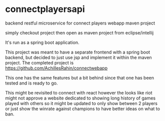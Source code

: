 # connectplayersapi
backend restful microservice for connect players webapp
maven project

simply checkout project then open as maven project from eclipse/intellij

It's run as a spring boot application.

This project was meant to have a separate frontend with a spring boot backend, but decided to just use jsp and implement it within the 
maven project. The completed project is https://github.com/AchillesRahin/connectwebapp

This one has the same features but a bit behind since that one has been tested and is ready to go. 

This might be revisited to connect with react however the looks like riot might not approve a website dedicated to showing
long history of games played with others so it might be updated to only show between 2 players or just show the winrate
against champions to have better ideas on what to ban. 
